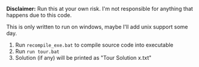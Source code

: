 **Disclaimer:** Run this at your own risk. I'm not responsible for anything that happens due to this code.

This is only written to run on windows, maybe I'll add unix support some day.

1. Run ```recompile_exe.bat``` to compile source code into executable
2. Run ```run tour.bat```
3. Solution (if any) will be printed as "Tour Solution <width>x<height>.txt"